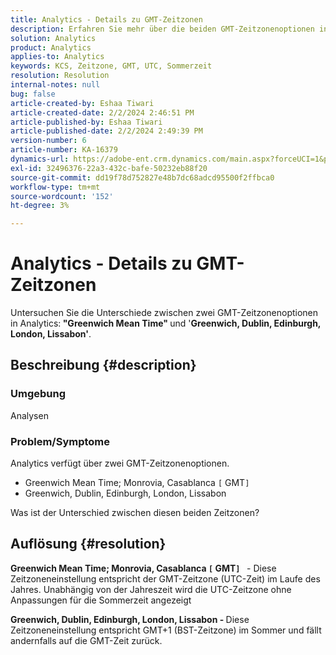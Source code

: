 ```yaml
---
title: Analytics - Details zu GMT-Zeitzonen
description: Erfahren Sie mehr über die beiden GMT-Zeitzonenoptionen in Analytics.
solution: Analytics
product: Analytics
applies-to: Analytics
keywords: KCS, Zeitzone, GMT, UTC, Sommerzeit
resolution: Resolution
internal-notes: null
bug: false
article-created-by: Eshaa Tiwari
article-created-date: 2/2/2024 2:46:51 PM
article-published-by: Eshaa Tiwari
article-published-date: 2/2/2024 2:49:39 PM
version-number: 6
article-number: KA-16379
dynamics-url: https://adobe-ent.crm.dynamics.com/main.aspx?forceUCI=1&pagetype=entityrecord&etn=knowledgearticle&id=c9a835e5-d9c1-ee11-9079-6045bd006268
exl-id: 32496376-22a3-432c-bafe-50232eb88f20
source-git-commit: dd19f78d752827e48b7dc68adcd95500f2ffbca0
workflow-type: tm+mt
source-wordcount: '152'
ht-degree: 3%

---
```


# Analytics - Details zu GMT-Zeitzonen


Untersuchen Sie die Unterschiede zwischen zwei GMT-Zeitzonenoptionen in Analytics:<b> &quot;Greenwich Mean Time&quot; </b>und &#39;<b>Greenwich, Dublin, Edinburgh, London, Lissabon&#39;</b>.

## Beschreibung {#description}


### <b>Umgebung</b>

Analysen



### <b>Problem/Symptome</b>

Analytics verfügt über zwei GMT-Zeitzonenoptionen.

- Greenwich Mean Time; Monrovia, Casablanca `[` GMT`]`
- Greenwich, Dublin, Edinburgh, London, Lissabon


Was ist der Unterschied zwischen diesen beiden Zeitzonen?


## Auflösung {#resolution}


<b>Greenwich Mean Time; Monrovia, Casablanca `[` GMT`]`  </b> - Diese Zeitzoneneinstellung entspricht der GMT-Zeitzone (UTC-Zeit) im Laufe des Jahres. Unabhängig von der Jahreszeit wird die UTC-Zeitzone ohne Anpassungen für die Sommerzeit angezeigt

<b>Greenwich, Dublin, Edinburgh, London, Lissabon - </b>Diese Zeitzoneneinstellung entspricht GMT+1 (BST-Zeitzone) im Sommer und fällt andernfalls auf die GMT-Zeit zurück.
